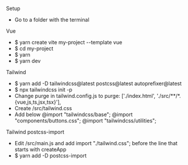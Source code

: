 Setup
- Go to a folder with the terminal

Vue
- $ yarn create vite my-project --template vue
- $ cd my-project
- $ yarn
- $ yarn dev

Tailwind
- $ yarn add -D tailwindcss@latest postcss@latest autoprefixer@latest
- $ npx tailwindcss init -p
- Change purge in tailwind.config.js to purge: ['./index.html', './src/**/*.{vue,js,ts,jsx,tsx}'],
- Create /src/tailwind.css
- Add below
@import "tailwindcss/base";
@import "components/buttons.css";
@import "tailwindcss/utilities";

Tailwind postcss-import
- Edit /src/main.js and add import "./tailwind.css"; before the line that starts with createApp
- $ yarn add -D postcss-import
